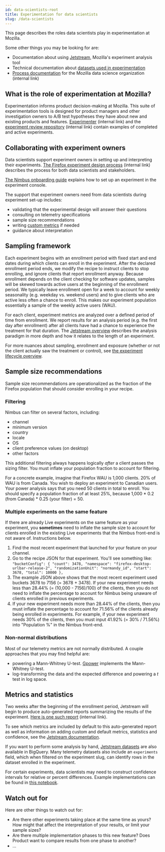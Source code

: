 ```yaml
---
id: data-scientists-root
title: Experimentation for data scientists
slug: /data-scientists
---
```


This page describes the roles data scientists play in experimentation at Mozilla.

Some other things you may be looking for are:

* Documentation about using [Jetstream](jetstream/jetstream.md), Mozilla's experiment analysis tool
* Technical documentation about [datasets used in experimentation](https://docs.telemetry.mozilla.org/tools/experiments.html)
* [Process documentation](https://mozilla-hub.atlassian.net/wiki/spaces/DATA/overview) for the Mozilla data science organization
  (internal link)

## What is the role of experimentation at Mozilla?

Experimentation informs product decision-making at Mozilla.
This suite of experimentation tools is designed for product managers and other investigation owners to A/B test hypotheses they have about new and existing products and features.
[Experimenter](https://experimenter.services.mozilla.com/nimbus/) (internal link)
and the [experiment review repository](https://mozilla-hub.atlassian.net/wiki/spaces/FIREFOX/pages/11043456/Experiments+Previously+Reviewed) (internal link)
contain examples of completed and active experiments.

## Collaborating with experiment owners

Data scientists support experiment owners in setting up and interpreting their experiments.
[The Firefox experiment design process](https://mozilla-hub.atlassian.net/wiki/spaces/FIREFOX/pages/11043391/Experiment+Design+Process) (internal link)
describes the process for both data scientists and stakeholders.

[The Nimbus onboarding guide](https://docs.google.com/document/d/155EUgzn22VTX8mFwesSROT3Z6JORSfb5VyoMoLra7ws/edit#)
explains how to set up an experiment in the experiment console.

The support that experiment owners need from data scientists during experiment set-up includes:

* validating that the experimental design will answer their questions
* consulting on telemetry specifications
* sample size recommendations
* writing [custom metrics](jetstream/metrics.md) if needed
* guidance about interpretation

## Sampling framework

Each experiment begins with an enrollment period with fixed start and end dates during which clients can enroll in the experiment. After the declared enrollment period ends, we modify the recipe to instruct clients to stop enrolling, and ignore clients that report enrollment anyway. Because enrollment depends on the client checking for software updates, samples will be skewed towards active users at the beginning of the enrollment period. We typically leave enrollment open for a week to account for weekly seasonality (e.g. weekday vs. weekend users) and to give clients who are active less often a chance to enroll. This makes our experiment population essentially a sample of the weekly active users (WAU).

For each client, experiment metrics are analyzed over a defined period of time from enrollment. We report results for an analysis period (e.g. the first day after enrollment) after all clients have had a chance to experience the treatment for that duration. The [Jetstream overview](jetstream/jetstream.md#analysis-paradigm) describes the analysis paradigm in more depth and how it relates to the length of an experiment.

For more nuances about sampling, enrollment and exposure (whether or not the client actually saw the treatment or control), see [the experiment lifecycle overview](deep-dives/specifications/client-sdk-states-and-lifecycle.mdx).

## Sample size recommendations

Sample size recommendations are operationalized as the fraction of the Firefox population that should consider enrolling in your recipe.

### Filtering
Nimbus can filter on several factors, including:

- channel
- minimum version
- country
- locale
- OS
- client preference values (on desktop)
- other factors

This additional filtering always happens logically _after_ a client passes the sizing filter.
You must inflate your population fraction to account for filtering.

For a concrete example, imagine that Firefox WAU is 1,000 clients. 20% of WAU is from Canada. You wish to deploy an experiment to Canadian users. Your power analysis says that you need 50 clients in total to enroll. You should specify a population fraction of at least 25%, because 1,000 \* 0.2 (from Canada) \* 0.25 (your filter) = 50.

### Multiple experiments on the same feature
If there are already Live experiments on the same feature as your experiment, you **sometimes** need to inflate the sample size to account for clients enrolled in the existing Live experiments that the Nimbus front-end is not aware of. Instructions below.

1. Find the most recent experiment that launched for your feature on your channel.
2. Go to the recipe JSON for that experiment. You'll see something like:
`
 "bucketConfig": {
    "count": 3478,
    "namespace": "firefox-desktop-urlbar-release-2",
    "randomizationUnit": "normandy_id",
    "start": 3678,
    "total": 10000
  },
`
3. The example JSON above shows that the most recent experiment used buckets 3678 to 7156 (= 3678 + 3478). If your new experiment needs less than 28.44% (= (10,000 - 7156)/100) of the clients, then you do not need to inflate the percentage to account for Nimbus being unaware of clients enrolled in previous experiments.
4. If your new experiment needs more than 28.44% of the clients, then you must inflate the percentage to account for 71.56% of the clients already being enrolled in experiments. For example, if your new experiment needs 30% of the clients, then you must input 41.92% (= 30% / 71.56%) into "Population %" in the Nimbus front-end.

### Non-normal distributions
Most of our telemetry metrics are not normally distributed. A couple approaches that you may find helpful are:

* powering a Mann-Whitney U-test. [Gpower](https://www.psychologie.hhu.de/arbeitsgruppen/allgemeine-psychologie-und-arbeitspsychologie/gpower) implements the Mann-Whitney U-test.
* log-transforming the data and the expected difference and powering a _t_ test in log space.

## Metrics and statistics

Two weeks after the beginning of the enrollment period, Jetstream will begin to produce auto-generated reports summarizing the results of the experiment. [Here is one such report](https://experimenter.services.mozilla.com/nimbus/custom-messaging-in-aboutwelcome-for-chrome-users-to-import/results) (internal link).

To see which metrics are included by default to this auto-generated report as well as information on adding custom and default metrics, statistics and confidence, see the [Jetstream documentation](jetstream/jetstream.md).

If you want to perform some analysis by hand, [Jetstream datasets](https://docs.telemetry.mozilla.org/datasets/jetstream.html) are also available in BigQuery. Many telemetry datasets also include an `experiments` field, which when filtered on the experiment slug, can identify rows in the dataset enrolled in the experiment.

For certain experiments, data scientists may need to construct confidence intervals for relative or percent differences. Example implementations can be found in [this notebook](https://colab.research.google.com/drive/1sVOdVdraPwec_Hit4OiaDDH4TJGzaIcc?usp=sharing).

## Watch out for

Here are other things to watch out for:
- Are there other experiments taking place at the same time as yours? How might that affect the interpretation of your results, or limit your sample sizes?
- Are there multiple implementation phases to this new feature? Does Product want to compare results from one phase to another?
- ...

